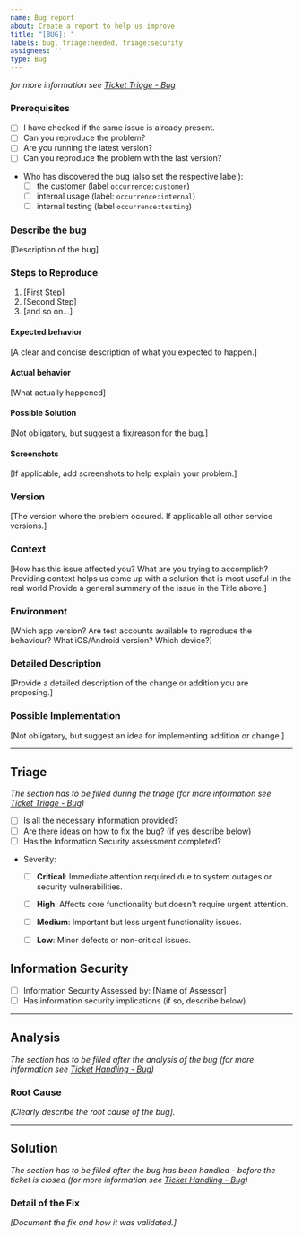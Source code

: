 ```yaml
---
name: Bug report
about: Create a report to help us improve
title: "[BUG]: "
labels: bug, triage:needed, triage:security
assignees: ''
type: Bug
---
```


*for more information see [Ticket Triage - Bug](https://github.com/ENEXSA/doc-development/blob/main/ticket/create_bug.md)*

### Prerequisites

* [ ] I have checked if the same issue is already present.
* [ ] Can you reproduce the problem?
* [ ] Are you running the latest version?
* [ ] Can you reproduce the problem with the last version?
* Who has discovered the bug (also set the respective label):
  * [ ] the customer (label `occurrence:customer`) <!-- N/A -->
  * [ ] internal usage (label: `occurrence:internal`) <!-- N/A -->
  * [ ] internal testing (label `occurrence:testing`) <!-- N/A -->

### Describe the bug

[Description of the bug]

### Steps to Reproduce

1. [First Step]
2. [Second Step]
3. [and so on...]

#### Expected behavior

[A clear and concise description of what you expected to happen.]

#### Actual behavior

[What actually happened]

#### Possible Solution

[Not obligatory, but suggest a fix/reason for the bug.]

#### Screenshots

[If applicable, add screenshots to help explain your problem.]

### Version

[The version where the problem occured. If applicable all other service versions.]

### Context

[How has this issue affected you? What are you trying to accomplish? Providing context helps us come up with a solution that is most useful in the real world Provide a general summary of the issue in the Title above.]

### Environment

[Which app version? Are test accounts available to reproduce the behaviour? What iOS/Android version? Which device?]

### Detailed Description

[Provide a detailed description of the change or addition you are proposing.]

### Possible Implementation

[Not obligatory, but suggest an idea for implementing addition or change.]

----
## Triage
*The section has to be filled during the triage (for more information see [Ticket Triage - Bug](https://github.com/ENEXSA/doc-development/blob/main/ticket/triage_bug.md))*

* [ ] Is all the necessary information provided?
* [ ] Are there ideas on how to fix the bug? (if yes describe below) <!-- N/A -->
* [ ] Has the Information Security assessment completed?
* Severity:
  * [ ] **Critical**: Immediate attention required due to system outages or security vulnerabilities.  <!-- N/A -->
  * [ ] **High**: Affects core functionality but doesn't require urgent attention.  <!-- N/A -->
  * [ ] **Medium**: Important but less urgent functionality issues.  <!-- N/A -->
  * [ ] **Low**: Minor defects or non-critical issues.  <!-- N/A -->


## Information Security

* [ ] Information Security Assessed by: [Name of Assessor]
* [ ] Has information security implications (if so, describe below) <!-- N/A -->

---
## Analysis
*The section has to be filled after the analysis of the bug (for more information see [Ticket Handling - Bug](https://github.com/ENEXSA/doc-development/blob/main/ticket/handling_bug.md))*

 ### Root Cause
 *[Clearly describe the root cause of the bug].*

 
---
## Solution
*The section has to be filled after the bug has been handled - before the ticket is closed (for more information see [Ticket Handling - Bug](https://github.com/ENEXSA/doc-development/blob/main/ticket/handling_bug.md))*

### Detail of the Fix
*[Document the fix and how it was validated.]*


